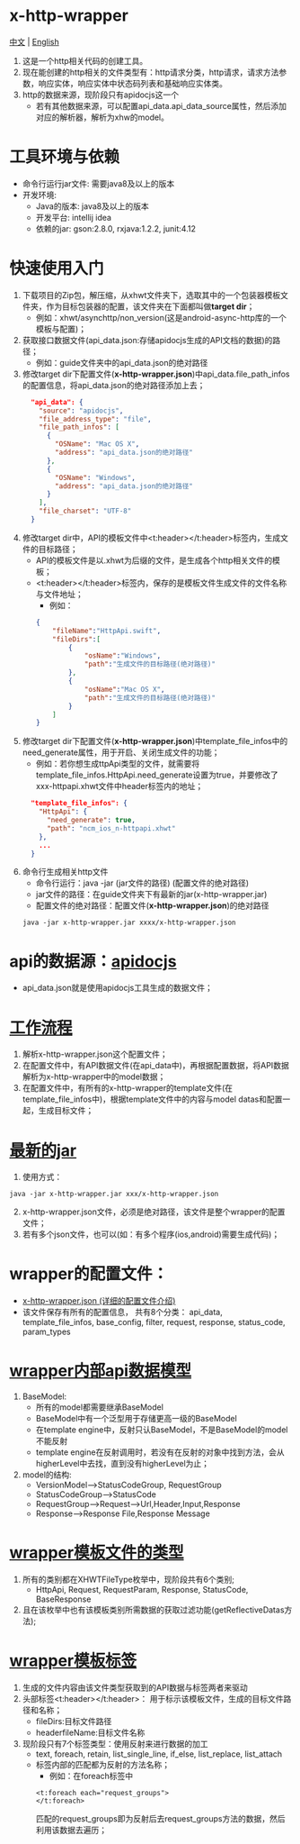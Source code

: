 # x-http-wrapper

[中文](README_ch.md) | [English](README.md)

1. 这是一个http相关代码的创建工具。
2. 现在能创建的http相关的文件类型有：http请求分类，http请求，请求方法参数，响应实体，响应实体中状态码列表和基础响应实体类。
3. http的数据来源，现阶段只有apidocjs这一个
    * 若有其他数据来源，可以配置api_data.api_data_source属性，然后添加对应的解析器，解析为xhw的model。


# 工具环境与依赖
* 命令行运行jar文件: 需要java8及以上的版本
* 开发环境:
    * Java的版本: java8及以上的版本
    * 开发平台: intellij idea
    * 依赖的jar: gson:2.8.0, rxjava:1.2.2, junit:4.12


# 快速使用入门
1. 下载项目的Zip包，解压缩，从xhwt文件夹下，选取其中的一个包装器模板文件夹，作为目标包装器的配置，该文件夹在下面都叫做**target dir**；
    * 例如：xhwt/asynchttp/non_version(这是android-async-http库的一个模板与配置)；
2. 获取接口数据文件(api_data.json:存储apidocjs生成的API文档的数据)的路径；
    * 例如：guide文件夹中的api_data.json的绝对路径
3. 修改target dir下配置文件(**x-http-wrapper.json**)中api_data.file_path_infos的配置信息，将api_data.json的绝对路径添加上去；
    ```json
      "api_data": {
        "source": "apidocjs",
        "file_address_type": "file",
        "file_path_infos": [
          {
            "OSName": "Mac OS X",
            "address": "api_data.json的绝对路径"
          },
          {
            "OSName": "Windows",
            "address": "api_data.json的绝对路径"
          }
        ],
        "file_charset": "UTF-8"
      }
    ```
4. 修改target dir中，API的模板文件中\<t:header\>\</t:header\>标签内，生成文件的目标路径；
    * API的模板文件是以.xhwt为后缀的文件，是生成各个http相关文件的模板；
    * \<t:header\>\</t:header\>标签内，保存的是模板文件生成文件的文件名称与文件地址；
        * 例如：
        ```json
        {
            "fileName":"HttpApi.swift",
            "fileDirs":[
                {
                    "osName":"Windows",
                    "path":"生成文件的目标路径(绝对路径)"
                },
                {
                    "osName":"Mac OS X",
                    "path":"生成文件的目标路径(绝对路径)"
                }
            ]
        }
        ```
5. 修改target dir下配置文件(**x-http-wrapper.json**)中template_file_infos中的need_generate属性，用于开启、关闭生成文件的功能；
    * 例如：若你想生成ttpApi类型的文件，就需要将template_file_infos.HttpApi.need_generate设置为true，并要修改了xxx-httpapi.xhwt文件中header标签内的地址；
    ```json
      "template_file_infos": {
        "HttpApi": {
          "need_generate": true,
          "path": "ncm_ios_n-httpapi.xhwt"
        },
        ...
      }
    ```
6. 命令行生成相关http文件
    * 命令行运行：java -jar (jar文件的路径) (配置文件的绝对路径)
    * jar文件的路径：在guide文件夹下有最新的jar(x-http-wrapper.jar)
    * 配置文件的绝对路径：配置文件(**x-http-wrapper.json**)的绝对路径
    ```
    java -jar x-http-wrapper.jar xxxx/x-http-wrapper.json
    ```


# api的数据源：[apidocjs](guide/apidocjs.md)
* api_data.json就是使用apidocjs工具生成的数据文件；


# [工作流程](guide/global-process.png)
1. 解析x-http-wrapper.json这个配置文件；
2. 在配置文件中，有API数据文件(在api_data中)，再根据配置数据，将API数据解析为x-http-wrapper中的model数据；
3. 在配置文件中，有所有的x-http-wrapper的template文件(在template_file_infos中)，根据template文件中的内容与model datas和配置一起，生成目标文件；


# [最新的jar](guide/x-http-wrapper.jar)
1. 使用方式：
```
java -jar x-http-wrapper.jar xxx/x-http-wrapper.json
```
2. x-http-wrapper.json文件，必须是绝对路径，该文件是整个wrapper的配置文件；
3. 若有多个json文件，也可以(如：有多个程序(ios,android)需要生成代码)；

# wrapper的配置文件：
   * [x-http-wrapper.json (详细的配置文件介绍)](guide/config-structure.md)
   * 该文件保存有所有的配置信息， 共有8个分类：
   api_data, template_file_infos, base_config, filter, request, response, status_code, param_types


# [wrapper内部api数据模型](guide/xhw-model.md)
1. BaseModel:
    * 所有的model都需要继承BaseModel
    * BaseModel中有一个泛型用于存储更高一级的BaseModel
    * 在template engine中，反射只认BaseModel，不是BaseModel的model不能反射
    * template engine在反射调用时，若没有在反射的对象中找到方法，会从higherLevel中去找，直到没有higherLevel为止；
2. model的结构:
    * VersionModel-->StatusCodeGroup, RequestGroup
    * StatusCodeGroup-->StatusCode
    * RequestGroup-->Request-->Url,Header,Input,Response
    * Response-->Response File,Response Message


# [wrapper模板文件的类型](guide/template-type.md)
1. 所有的类别都在XHWTFileType枚举中，现阶段共有6个类别;
   * HttpApi, Request, RequestParam, Response, StatusCode, BaseResponse
2. 且在该枚举中也有该模板类别所需数据的获取过滤功能(getReflectiveDatas方法);


# [wrapper模板标签](guide/template-file_and_tags.md)
1. 生成的文件内容由该文件类型获取到的API数据与标签两者来驱动
2. 头部标签\<t:header\>\</t:header\>： 用于标示该模板文件，生成的目标文件路径和名称；
    * fileDirs:目标文件路径
    * headerfileName:目标文件名称
3. 现阶段只有7个标签类型：使用反射来进行数据的加工
    * text, foreach, retain, list_single_line, if_else, list_replace, list_attach
    * 标签内部的匹配都为反射的方法名称；
        * 例如：在foreach标签中
        ```xhtml
        <t:foreach each="request_groups">
        </t:foreach>
        ```
        匹配的request_groups即为反射后去request_groups方法的数据，然后利用该数据去遍历；


